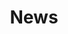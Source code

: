 ---
layout: child_layout/about_us__news
title: News
title_heading:
permalink: /about-us/news/
hero: /assets/img/content/hero/fullsize/11752432.jpg
hero_classes:
side_nav_id: 1
---